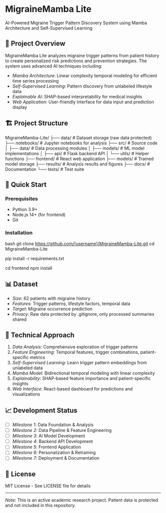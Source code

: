 ﻿# MigraineMamba Lite

AI-Powered Migraine Trigger Pattern Discovery System using Mamba Architecture and Self-Supervised Learning

## 🎯 Project Overview

MigraineMamba Lite analyzes migraine trigger patterns from patient history to create personalized risk predictions and prevention strategies. The system uses advanced AI techniques including:

- *Mamba Architecture*: Linear complexity temporal modeling for efficient time series processing
- *Self-Supervised Learning*: Pattern discovery from unlabeled lifestyle data
- *Explainable AI*: SHAP-based interpretability for medical insights
- *Web Application*: User-friendly interface for data input and prediction display

## 🏗 Project Structure


MigraineMamba-Lite/
├── data/                   # Dataset storage (raw data protected)
├── notebooks/             # Jupyter notebooks for analysis
├── src/                   # Source code
│   ├── data/             # Data processing modules
│   ├── models/           # ML model implementations
│   ├── api/              # Flask backend API
│   └── utils/            # Helper functions
├── frontend/             # React web application
├── models/               # Trained model storage
├── results/              # Analysis results and figures
├── docs/                 # Documentation
└── tests/                # Test suite


## 🚀 Quick Start

### Prerequisites
- Python 3.9+
- Node.js 14+ (for frontend)
- Git

### Installation
bash
git clone https://github.com/[username]/MigraineMamba-Lite.git
cd MigraineMamba-Lite

pip install -r requirements.txt

cd frontend
npm install


## 📊 Dataset

- *Size*: 62 patients with migraine history
- *Features*: Trigger patterns, lifestyle factors, temporal data
- *Target*: Migraine occurrence prediction
- *Privacy*: Raw data protected by .gitignore, only processed summaries shared

## 🧠 Technical Approach

1. *Data Analysis*: Comprehensive exploration of trigger patterns
2. *Feature Engineering*: Temporal features, trigger combinations, patient-specific metrics
3. *Self-Supervised Learning*: Learn trigger pattern embeddings from unlabeled data
4. *Mamba Model*: Bidirectional temporal modeling with linear complexity
5. *Explainability*: SHAP-based feature importance and patient-specific insights
6. *Web Interface*: React-based dashboard for predictions and visualizations

## 📈 Development Status

- [ ] *Milestone 1*: Data Foundation & Analysis
- [ ] *Milestone 2*: Data Pipeline & Feature Engineering  
- [ ] *Milestone 3*: AI Model Development
- [ ] *Milestone 4*: Backend API Development
- [ ] *Milestone 5*: Frontend Application
- [ ] *Milestone 6*: Personalization & Retraining
- [ ] *Milestone 7*: Deployment & Documentation

## 📝 License

MIT License - See LICENSE file for details

---

*Note*: This is an active academic research project. Patient data is protected and not included in this repository.

